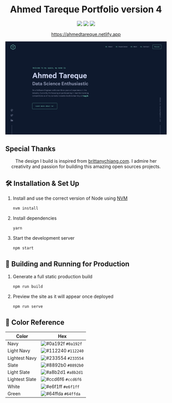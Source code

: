 
<h1 align="center">
  Ahmed Tareque Portfolio version 4
</h1>

<p align="center">
 <img src="https://img.shields.io/github/last-commit/ahmedTareque/profile_v4/master">
 <a href="https://github.com/ahmedTareque?tab=repositories"><img src="https://img.shields.io/github/stars/ahmedTareque?affiliations=OWNER%2CCOLLABORATOR&color=success"></a>
 <a href="https://github.com/ahmedTareque/?tab=followers"><img src="https://img.shields.io/github/followers/ahmedTareque?label=Followers&color=success"></a>
</p>

<p  align="center" >
<a href="https://ahmedtareque.netlify.app" target="_blank">https://ahmedtareque.netlify.app</a>
</p>

![demo](/Home_Page.png)

## Special Thanks

<p align="center">
  The design I build is inspired from <a href="https://brittanychiang.com" target="_blank">brittanychiang.com</a>. I admire her creativity and passion for building this amazing open sources projects.
</p>


## 🛠 Installation & Set Up

1. Install and use the correct version of Node using [NVM](https://github.com/nvm-sh/nvm)

   ```sh
   nvm install
   ```

3. Install dependencies

   ```sh
   yarn
   ```

4. Start the development server

   ```sh
   npm start
   ```

## 🚀 Building and Running for Production

1. Generate a full static production build

   ```sh
   npm run build
   ```

1. Preview the site as it will appear once deployed

   ```sh
   npm run serve
   ```

## 🎨 Color Reference

| Color          | Hex                                                                |
| -------------- | ------------------------------------------------------------------ |
| Navy           | ![#0a192f](https://via.placeholder.com/10/0a192f?text=+) `#0a192f` |
| Light Navy     | ![#112240](https://via.placeholder.com/10/0a192f?text=+) `#112240` |
| Lightest Navy  | ![#233554](https://via.placeholder.com/10/303C55?text=+) `#233554` |
| Slate          | ![#8892b0](https://via.placeholder.com/10/8892b0?text=+) `#8892b0` |
| Light Slate    | ![#a8b2d1](https://via.placeholder.com/10/a8b2d1?text=+) `#a8b2d1` |
| Lightest Slate | ![#ccd6f6](https://via.placeholder.com/10/ccd6f6?text=+) `#ccd6f6` |
| White          | ![#e6f1ff](https://via.placeholder.com/10/e6f1ff?text=+) `#e6f1ff` |
| Green          | ![#64ffda](https://via.placeholder.com/10/64ffda?text=+) `#64ffda` |
